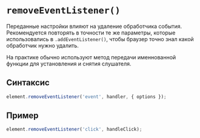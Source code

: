 # `removeEventListener()`

Переданные настройки влияют на удаление обработчика события. Рекомендуется повторять в точности те же параметры, которые использовались в `.addEventListener()`, чтобы браузер точно знал какой обработчик нужно удалить.

На практике обычно используют метод передачи именнованной функции для установления и снятия слушателя.

## Синтаксис

```js
element.removeEventListener('event', handler, { options });
```

## Пример

```js
element.removeEventListener('click', handleClick);
```

